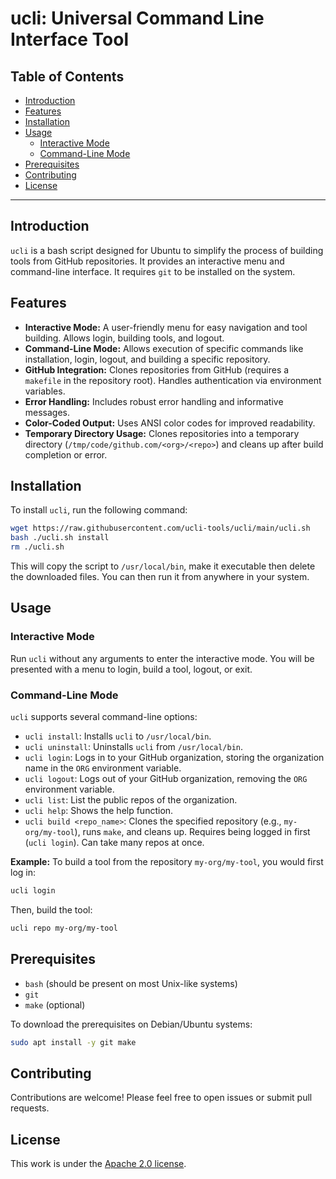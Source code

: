 <h1> ucli: Universal Command Line Interface Tool </h1>

<h2>Table of Contents</h2>

- [Introduction](#introduction)
- [Features](#features)
- [Installation](#installation)
- [Usage](#usage)
  - [Interactive Mode](#interactive-mode)
  - [Command-Line Mode](#command-line-mode)
- [Prerequisites](#prerequisites)
- [Contributing](#contributing)
- [License](#license)

---

## Introduction

`ucli` is a bash script designed for Ubuntu to simplify the process of building tools from GitHub repositories. It provides an interactive menu and command-line interface. It requires `git` to be installed on the system.

## Features

* **Interactive Mode:** A user-friendly menu for easy navigation and tool building.  Allows login, building tools, and logout.
* **Command-Line Mode:** Allows execution of specific commands like installation, login, logout, and building a specific repository.
* **GitHub Integration:** Clones repositories from GitHub (requires a `makefile` in the repository root).  Handles authentication via environment variables.
* **Error Handling:** Includes robust error handling and informative messages.
* **Color-Coded Output:** Uses ANSI color codes for improved readability.
* **Temporary Directory Usage:**  Clones repositories into a temporary directory (`/tmp/code/github.com/<org>/<repo>`) and cleans up after build completion or error.


## Installation

To install `ucli`, run the following command:

```bash
wget https://raw.githubusercontent.com/ucli-tools/ucli/main/ucli.sh
bash ./ucli.sh install
rm ./ucli.sh
```

This will copy the script to `/usr/local/bin`, make it executable then delete the downloaded files. You can then run it from anywhere in your system.

## Usage

### Interactive Mode

Run `ucli` without any arguments to enter the interactive mode. You will be presented with a menu to login, build a tool, logout, or exit.


### Command-Line Mode

`ucli` supports several command-line options:

* `ucli install`: Installs `ucli` to `/usr/local/bin`.
* `ucli uninstall`: Uninstalls `ucli` from `/usr/local/bin`.
* `ucli login`: Logs in to your GitHub organization, storing the organization name in the `ORG` environment variable.
* `ucli logout`: Logs out of your GitHub organization, removing the `ORG` environment variable.
* `ucli list`: List the public repos of the organization.
* `ucli help`: Shows the help function.
* `ucli build <repo_name>`: Clones the specified repository (e.g., `my-org/my-tool`), runs `make`, and cleans up. Requires being logged in first (`ucli login`). Can take many repos at once.


**Example:** To build a tool from the repository `my-org/my-tool`, you would first log in:

```bash
ucli login
```

Then, build the tool:

```bash
ucli repo my-org/my-tool
```

## Prerequisites

*   `bash` (should be present on most Unix-like systems)
*   `git`
*   `make` (optional)

To download the prerequisites on Debian/Ubuntu systems:

```bash
sudo apt install -y git make
```


## Contributing

Contributions are welcome! Please feel free to open issues or submit pull requests.

## License

This work is under the [Apache 2.0 license](./LICENSE).
